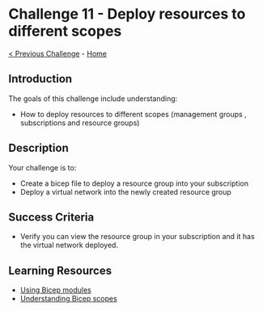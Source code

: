 # Challenge 11 - Deploy resources to different scopes

[< Previous Challenge](./Bicep-Challenge-10.md) - [Home](../README.md)

## Introduction

The goals of this challenge include understanding:
- How to deploy resources to different scopes (management groups , subscriptions and resource groups)

## Description

Your challenge is to:

- Create a bicep file to deploy a resource group into your subscription
- Deploy a virtual network into the newly created resource group

## Success Criteria

- Verify you can view the resource group in your subscription and it has the virtual network deployed.

## Learning Resources

- [Using Bicep modules](https://docs.microsoft.com/azure/azure-resource-manager/bicep/modules)
-  [Understanding Bicep scopes](https://docs.microsoft.com/azure/azure-resource-manager/bicep/deploy-to-subscription?tabs=azure-cli)
